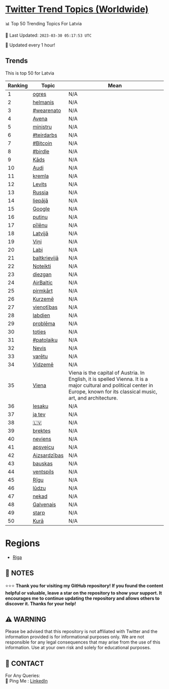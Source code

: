 [Twitter Trend Topics (Worldwide)](https://github.com/ErcinDedeoglu/Twitter-Trend-Topics)
==========


📊 Top 50 Trending Topics For Latvia

📆 Last Updated: `2023-03-30 05:17:53 UTC`

🔧 Updated every 1 hour!


## Trends

This is top 50 for Latvia

| Ranking | Topic | Mean |
| ------- | ------------ | ------------ |
| 1 | [ogres](http://twitter.com/search?q=ogres) | N/A |
| 2 | [helmanis](http://twitter.com/search?q=helmanis) | N/A |
| 3 | [#wearenato](http://twitter.com/search?q=%23wearenato) | N/A |
| 4 | [Avena](http://twitter.com/search?q=Avena) | N/A |
| 5 | [ministru](http://twitter.com/search?q=ministru) | N/A |
| 6 | [#teirdarbs](http://twitter.com/search?q=%23teirdarbs) | N/A |
| 7 | [#Bitcoin](http://twitter.com/search?q=%23Bitcoin) | N/A |
| 8 | [#birdle](http://twitter.com/search?q=%23birdle) | N/A |
| 9 | [Kāds](http://twitter.com/search?q=K%c4%81ds) | N/A |
| 10 | [Audi](http://twitter.com/search?q=Audi) | N/A |
| 11 | [kremļa](http://twitter.com/search?q=krem%c4%bca) | N/A |
| 12 | [Levits](http://twitter.com/search?q=Levits) | N/A |
| 13 | [Russia](http://twitter.com/search?q=Russia) | N/A |
| 14 | [liepājā](http://twitter.com/search?q=liep%c4%81j%c4%81) | N/A |
| 15 | [Google](http://twitter.com/search?q=Google) | N/A |
| 16 | [putinu](http://twitter.com/search?q=putinu) | N/A |
| 17 | [pīlēnu](http://twitter.com/search?q=p%c4%abl%c4%93nu) | N/A |
| 18 | [Latvijā](http://twitter.com/search?q=Latvij%c4%81) | N/A |
| 19 | [Viņi](http://twitter.com/search?q=Vi%c5%86i) | N/A |
| 20 | [Labi](http://twitter.com/search?q=Labi) | N/A |
| 21 | [baltkrievijā](http://twitter.com/search?q=baltkrievij%c4%81) | N/A |
| 22 | [Noteikti](http://twitter.com/search?q=Noteikti) | N/A |
| 23 | [diezgan](http://twitter.com/search?q=diezgan) | N/A |
| 24 | [AirBaltic](http://twitter.com/search?q=AirBaltic) | N/A |
| 25 | [pirmkārt](http://twitter.com/search?q=pirmk%c4%81rt) | N/A |
| 26 | [Kurzemē](http://twitter.com/search?q=Kurzem%c4%93) | N/A |
| 27 | [vienotības](http://twitter.com/search?q=vienot%c4%abbas) | N/A |
| 28 | [labdien](http://twitter.com/search?q=labdien) | N/A |
| 29 | [problēma](http://twitter.com/search?q=probl%c4%93ma) | N/A |
| 30 | [toties](http://twitter.com/search?q=toties) | N/A |
| 31 | [#patolaiku](http://twitter.com/search?q=%23patolaiku) | N/A |
| 32 | [Nevis](http://twitter.com/search?q=Nevis) | N/A |
| 33 | [varētu](http://twitter.com/search?q=var%c4%93tu) | N/A |
| 34 | [Vidzemē](http://twitter.com/search?q=Vidzem%c4%93) | N/A |
| 35 | [Viena](http://twitter.com/search?q=Viena) | Viena is the capital of Austria. In English, it is spelled Vienna. It is a major cultural and political center in Europe, known for its classical music, art, and architecture. |
| 36 | [Iesaku](http://twitter.com/search?q=Iesaku) | N/A |
| 37 | [ja tev](http://twitter.com/search?q=ja+tev) | N/A |
| 38 | [🇱🇻](http://twitter.com/search?q=%f0%9f%87%b1%f0%9f%87%bb) | N/A |
| 39 | [brektes](http://twitter.com/search?q=brektes) | N/A |
| 40 | [neviens](http://twitter.com/search?q=neviens) | N/A |
| 41 | [apsveicu](http://twitter.com/search?q=apsveicu) | N/A |
| 42 | [Aizsardzības](http://twitter.com/search?q=Aizsardz%c4%abbas) | N/A |
| 43 | [bauskas](http://twitter.com/search?q=bauskas) | N/A |
| 44 | [ventspils](http://twitter.com/search?q=ventspils) | N/A |
| 45 | [Rīgu](http://twitter.com/search?q=R%c4%abgu) | N/A |
| 46 | [lūdzu](http://twitter.com/search?q=l%c5%abdzu) | N/A |
| 47 | [nekad](http://twitter.com/search?q=nekad) | N/A |
| 48 | [Galvenais](http://twitter.com/search?q=Galvenais) | N/A |
| 49 | [starp](http://twitter.com/search?q=starp) | N/A |
| 50 | [Kurā](http://twitter.com/search?q=Kur%c4%81) | N/A |



# Regions

* [Riga](</Latvia/Riga.md>)



## 📝 NOTES

⭐⭐⭐ **Thank you for visiting my GitHub repository! If you found the content helpful or valuable, leave a star on the repository to show your support. It encourages me to continue updating the repository and allows others to discover it. Thanks for your help!**


## ⚠️ WARNING

Please be advised that this repository is not affiliated with Twitter and the information provided is for informational purposes only. We are not responsible for any legal consequences that may arise from the use of this information. Use at your own risk and solely for educational purposes.


## 📨 CONTACT

 For Any Queries:  
            🏓 Ping Me : [LinkedIn](https://www.linkedin.com/in/ercindedeoglu/)
